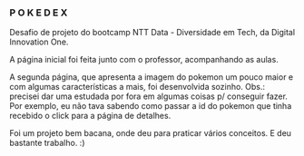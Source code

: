### P O K E D E X 

Desafio de projeto do bootcamp NTT Data - Diversidade em Tech, da Digital Innovation One. 

A página inicial foi feita junto com o professor, acompanhando as aulas. 

A segunda página, que apresenta a imagem do pokemon um pouco maior e com algumas características a mais, foi desenvolvida sozinho. 
Obs.: precisei dar uma estudada por fora em algumas coisas p/ conseguir fazer. Por exemplo, eu não tava sabendo como passar a id do pokemon que tinha recebido o click para a página de detalhes. 

Foi um projeto bem bacana, onde deu para praticar vários conceitos. E deu bastante trabalho. :)
